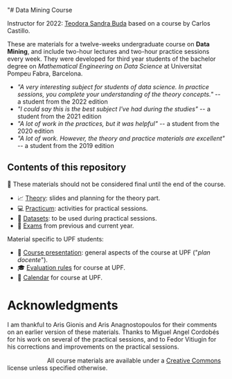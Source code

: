 "# Data Mining Course

Instructor for 2022: [Teodora Sandra Buda](https://tbuda.github.io/) based on a course by Carlos Castillo.

These are materials for a twelve-weeks undergraduate course on **Data Mining**, and include two-hour lectures and two-hour practice sessions every week. They were developed for third year students of the bachelor degree on *Mathematical Engineering on Data Science* at Universitat Pompeu Fabra, Barcelona.

* *"A very interesting subject for students of data science. In practice sessions, you complete your understanding of the theory concepts."* -- a student from the 2022 edition
* *"I could say this is the best subject I've had during the studies"* -- a student from the 2021 edition
* *"A lot of work in the practices, but it was helpful"* -- a student from the 2020 edition
* *"A lot of work. However, the theory and practice materials are excellent"* -- a student from the 2019 edition

## Contents of this repository

:construction: These materials should not be considered final until the end of the course.

* :chart_with_upwards_trend: [Theory](theory/README.md): slides and planning for the theory part.
* :computer: [Practicum](practicum/README.md): activities for practical sessions.
* :file_folder: [Datasets](practicum/data/README.md): to be used during practical sessions.
* :pencil: [Exams](exams/README.md) from previous and current year.

Material specific to UPF students:

* :scroll: [Course presentation](upf/upf-course-presentation.md): general aspects of the course at UPF ("*plan docente*").
* :mortar_board: [Evaluation rules](upf/upf-evaluation.md) for course at UPF.
* :calendar: [Calendar](upf/upf-calendar.md) for course at UPF.

# Acknowledgments

I am thankful to Aris Gionis and Aris Anagnostopoulos for their comments on an earlier version of these materials. Thanks to Miguel Angel Cordobés for his work on several of the practical sessions, and to Fedor Vitiugin for his corrections and improvements on the practical sessions.

[<img src="upf/cc-by-80x15.png" width="80" height="15" hspace="4"/>](https://creativecommons.org/licenses/by/4.0/) All course materials are available under a [Creative Commons](https://creativecommons.org/licenses/by/4.0/) license unless specified otherwise.
